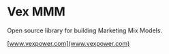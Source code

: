 # Vex MMM

Open source library for building Marketing Mix Models.

[www.vexpower.com](www.vexpower.com)
